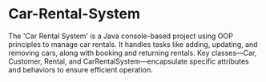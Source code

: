 # Car-Rental-System
The 'Car Rental System' is a Java console-based project using OOP principles to manage car rentals. It handles tasks like adding, updating, and removing cars, along with booking and returning rentals. Key classes—Car, Customer, Rental, and CarRentalSystem—encapsulate specific attributes and behaviors to ensure efficient operation.
